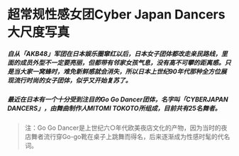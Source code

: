 # 超常规性感女团Cyber Japan Dancers大尺度写真



##### 自从「AKB48」军团在日本娱乐圈窜红以后，日本女子团体都改走亲民路线，里面的成员外型不一定要亮丽，但都带有邻家女孩气息，没有高不可攀的距离感。只是当大家一窝蜂时，难免新鲜感就会消失，所以日本上世纪90年代那种全方位展现流行时尚的女子团体，似乎又开始复苏了。

##### 最近在日本有一个十分受到注目的Go Go Dancer团体，名字叫「CYBERJAPAN DANCERS」，由舞曲制作人MITOMI TOKOTO所组成，目前共有25名舞者。

> 注：Go Go Dancer是上世纪六○年代欧美夜店文化的产物，因为当时的夜店舞者流行穿Go-go靴在桌子上跳舞而得名，后来逐渐成为性感时髦的代名词。